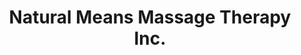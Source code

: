 ---
title: "Natural Means Massage Therapy Inc."
url: /halifax/natural-means-massage-therapy-inc/
shop: Massage
---